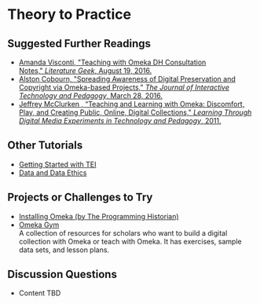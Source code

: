 # Theory to Practice

## Suggested Further Readings

- [Amanda Visconti, "Teaching with Omeka DH Consultation Notes," _Literature Geek_, August 19, 2016.](http://literaturegeek.com/2016/08/19/DH-consultation-notes-teaching-omeka)
- [Alston Cobourn, "Spreading Awareness of Digital Preservation and Copyright via Omeka-based Projects," _The Journal of Interactive Technology and Pedagogy_, March 28, 2016.](http://jitp.commons.gc.cuny.edu/spreading-awareness-of-digital-preservation-and-copyright-via-omeka-based-projects/)
- [Jeffrey McClurken , “Teaching and Learning with Omeka: Discomfort, Play, and Creating Public, Online, Digital Collections," _Learning Through Digital Media Experiments in Technology and Pedagogy_, 2011.](http://mcpress.media-commons.org/artoflearning/teaching-and-learning-with-omeka/)

## Other Tutorials

- [Getting Started with TEI](https://github.com/gofilipa/tei_workshop)
- [Data and Data Ethics](https://github.com/DHRI-Curriculum/data-literacies)

## Projects or Challenges to Try

- [Installing Omeka (by The Programming Historian)](https://programminghistorian.org/en/lessons/installing-omeka)
- [Omeka Gym](https://omekagym.omeka.net/welcome)  
A collection of resources for scholars who want to build a digital collection with Omeka or teach with Omeka.  It has exercises, sample data sets, and lesson plans.

## Discussion Questions

- Content TBD